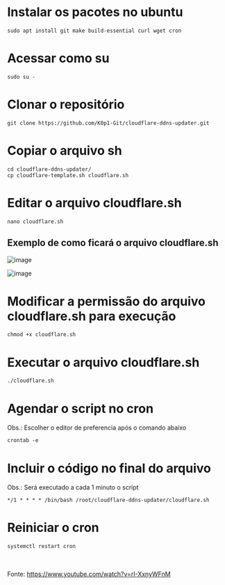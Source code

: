 # Instalar os pacotes no ubuntu

```
sudo apt install git make build-essential curl wget cron
```

# Acessar como su

```
sudo su -
```

# Clonar o repositório

```
git clone https://github.com/K0p1-Git/cloudflare-ddns-updater.git
```

# Copiar o arquivo sh

```
cd cloudflare-ddns-updater/
cp cloudflare-template.sh cloudflare.sh
```


# Editar o arquivo cloudflare.sh

```
nano cloudflare.sh
```

## Exemplo de como ficará o arquivo cloudflare.sh

![image](https://user-images.githubusercontent.com/19807997/179578877-14545df3-bf87-4ab0-b959-d795eb6ba035.png)

![image](https://user-images.githubusercontent.com/19807997/179578915-deb4e92a-7637-4565-9257-aee780c98e60.png)


# Modificar a permissão do arquivo cloudflare.sh para execução

```
chmod +x cloudflare.sh
```

# Executar o arquivo cloudflare.sh 
```
./cloudflare.sh
```

# Agendar o script no cron
Obs.: Escolher o editor de preferencia após o comando abaixo
```
crontab -e
```

# Incluir o código no final do arquivo
Obs.: Será executado a cada 1 minuto o script
```
*/1 * * * * /bin/bash /root/cloudflare-ddns-updater/cloudflare.sh
```

# Reiniciar o cron
```
systemctl restart cron
```

<br/><br/>
Fonte: https://www.youtube.com/watch?v=rI-XxnyWFnM
